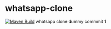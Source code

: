 # whatsapp-clone
[![Maven Build](https://github.com/kedarnathdev/whatsapp-clone/actions/workflows/maven.yml/badge.svg?branch=main)](https://github.com/kedarnathdev/whatsapp-clone/actions/workflows/maven.yml)
whatsapp clone
dummy commmit 1
